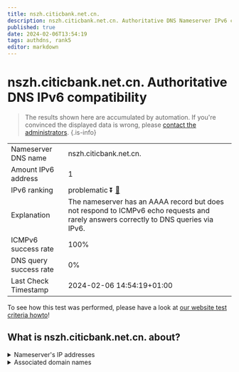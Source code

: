 ```yaml
---
title: nszh.citicbank.net.cn.
description: nszh.citicbank.net.cn. Authoritative DNS Nameserver IPv6 compatibility
published: true
date: 2024-02-06T13:54:19
tags: authdns, rank5
editor: markdown
---
```


# nszh.citicbank.net.cn. Authoritative DNS IPv6 compatibility

> The results shown here are accumulated by automation. If you're convinced the displayed data is wrong, please [contact the administrators](/howto/chat). 
{.is-info}




|   |   |
| - | - |
| Nameserver DNS name | nszh.citicbank.net.cn.
| Amount IPv6 address | 1
| IPv6 ranking | problematic :arrow_double_down: [🔗](/howto/ranking) |
| Explanation | The nameserver has an AAAA record but does not respond to ICMPv6 echo requests and rarely answers correctly to DNS queries via IPv6. |
| ICMPv6 success rate | 100%|
| DNS query success rate | 0% |
| Last Check Timestamp | 2024-02-06 14:54:19+01:00 |

To see how this test was performed, please have a look at [our website test criteria howto](/howto/testcriteria/authdns)!


## What is nszh.citicbank.net.cn. about?




<details>
<summary>Nameserver's IP addresses</summary>

2408:8607:900::3

</details>



<details>
<summary>Associated domain names</summary>

www.citicbank.com

</details>

